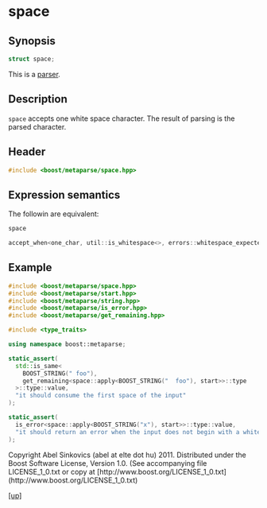 # space

## Synopsis

```cpp
struct space;
```

This is a [parser](parser.html).

## Description

`space` accepts one white space character. The result of parsing is the parsed
character.

## Header

```cpp
#include <boost/metaparse/space.hpp>
```

## Expression semantics

The followin are equivalent:

```cpp
space

accept_when<one_char, util::is_whitespace<>, errors::whitespace_expected>
```

## Example

```cpp
#include <boost/metaparse/space.hpp>
#include <boost/metaparse/start.hpp>
#include <boost/metaparse/string.hpp>
#include <boost/metaparse/is_error.hpp>
#include <boost/metaparse/get_remaining.hpp>

#include <type_traits>

using namespace boost::metaparse;

static_assert(
  std::is_same<
    BOOST_STRING(" foo"),
    get_remaining<space::apply<BOOST_STRING("  foo"), start>>::type
  >::type::value,
  "it should consume the first space of the input"
);

static_assert(
  is_error<space::apply<BOOST_STRING("x"), start>>::type::value,
  "it should return an error when the input does not begin with a whitespace"
);
```

<p class="copyright">
Copyright Abel Sinkovics (abel at elte dot hu) 2011.
Distributed under the Boost Software License, Version 1.0.
(See accompanying file LICENSE_1_0.txt or copy at
[http://www.boost.org/LICENSE_1_0.txt](http://www.boost.org/LICENSE_1_0.txt)
</p>

[[up]](reference.html)

